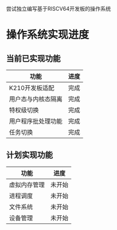 尝试独立编写基于RISCV64开发板的操作系统
# 操作系统实现进度

## 当前已实现功能

| 功能        | 进度 |
|-----------|----|
| K210开发板适配 | 完成 |
| 用户态与内核态隔离 | 完成 |
| 特权级切换     | 完成 |
| 用户程序批处理功能 | 完成 |
| 任务切换      | 完成 |

## 计划实现功能

| 功能                 | 进度   |
|--------------------|--------|
| 虚拟内存管理         | 未开始 |
| 进程调度             | 未开始 |
| 文件系统             | 未开始 |
| 设备管理             | 未开始 |

